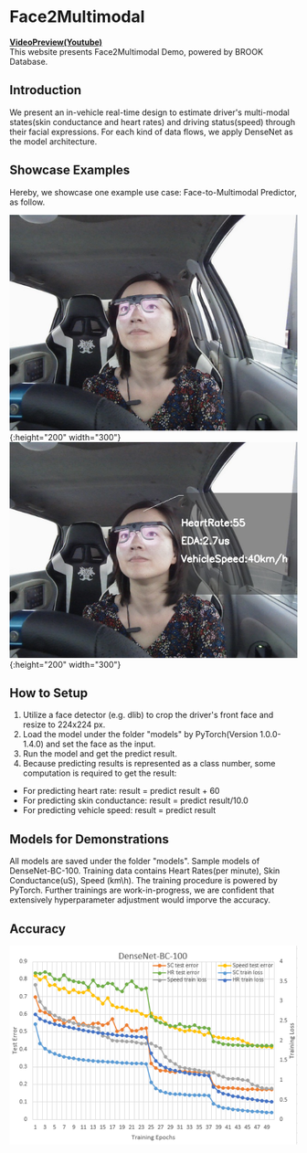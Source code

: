 # Face2Multimodal

[**VideoPreview(Youtube)**](https://youtu.be/LLYTffMaSGM)  
This website presents Face2Multimodal Demo, powered by BROOK Database.

## Introduction

We present an in-vehicle real-time design to estimate driver's multi-modal states(skin conductance and heart rates) and driving status(speed) through their facial expressions. For each kind of data flows, we apply DenseNet as the model architecture.

## Showcase Examples
Hereby, we showcase one example use case: Face-to-Multimodal Predictor, as follow.

![example](https://raw.githubusercontent.com/unnc-idl-ucc/BROOK/master/figures/facecapture.jpg){:height="200" width="300"}
![predictor](https://raw.githubusercontent.com/unnc-idl-ucc/BROOK/master/figures/Estimator.jpg){:height="200" width="300"}

## How to Setup

1. Utilize a face detector (e.g. dlib) to crop the driver's front face and resize to 224x224 px.
2. Load the model under the folder "models" by PyTorch(Version 1.0.0-1.4.0) and set the face as the input.
3. Run the model and get the predict result.
4. Because predicting results is represented as a class number, some computation is required to get the result:
  * For predicting heart rate: result = predict result + 60
  * For predicting skin conductance: result = predict result/10.0
  * For predicting vehicle speed: result = predict result

   
## Models for Demonstrations

All models are saved under the folder "models". Sample models of DenseNet-BC-100. Training data contains Heart Rates(per minute), Skin Conductance(uS), Speed (km\h). The training procedure is powered by PyTorch. Further trainings are work-in-progress, we are confident that extensively hyperparameter adjustment would imporve the accuracy.

## Accuracy
![accuracy](https://raw.githubusercontent.com/unnc-idl-ucc/BROOK/master/figures/Accuracy.png)
